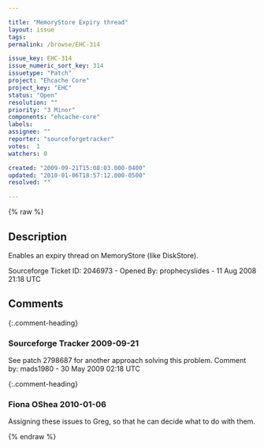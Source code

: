 ```yaml
---

title: "MemoryStore Expiry thread"
layout: issue
tags: 
permalink: /browse/EHC-314

issue_key: EHC-314
issue_numeric_sort_key: 314
issuetype: "Patch"
project: "Ehcache Core"
project_key: "EHC"
status: "Open"
resolution: ""
priority: "3 Minor"
components: "ehcache-core"
labels: 
assignee: ""
reporter: "sourceforgetracker"
votes:  1
watchers: 0

created: "2009-09-21T15:08:03.000-0400"
updated: "2010-01-06T18:57:12.000-0500"
resolved: ""

---
```




{% raw %}



## Description

<div markdown="1" class="description">

Enables an expiry thread on MemoryStore (like DiskStore).

Sourceforge Ticket ID: 2046973 - Opened By: prophecyslides - 11 Aug 2008 21:18 UTC

</div>

## Comments


{:.comment-heading}
### **Sourceforge Tracker** <span class="date">2009-09-21</span>

<div markdown="1" class="comment">

See patch 2798687 for another approach solving this problem.
Comment by: mads1980 - 30 May 2009 02:18 UTC

</div>


{:.comment-heading}
### **Fiona OShea** <span class="date">2010-01-06</span>

<div markdown="1" class="comment">

Assigning these issues to Greg, so that he can decide what to do with them.

</div>



{% endraw %}
